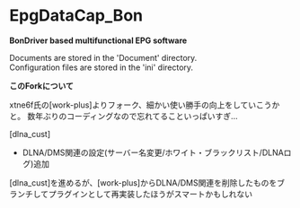 ﻿EpgDataCap_Bon
==============
**BonDriver based multifunctional EPG software**

Documents are stored in the 'Document' directory.  
Configuration files are stored in the 'ini' directory.

**このForkについて**

xtne6f氏の[work-plus]よりフォーク、細かい使い勝手の向上をしていこうかと。
数年ぶりのコーディングなので忘れてることいっぱいすぎ…

[dlna_cust]
* DLNA/DMS関連の設定(サーバー名変更/ホワイト・ブラックリスト/DLNAログ)追加



[dlna_cust]を進めるが、[work-plus]からDLNA/DMS関連を削除したものをブランチしてプラグインとして再実装したほうがスマートかもしれない
